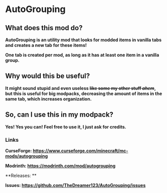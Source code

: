 # AutoGrouping

## What does this mod do?
**AutoGrouping is an utility mod that looks for modded items in vanilla tabs and creates a new tab for these items!**

**One tab is created per mod, as long as it has at least one item in a vanilla group.**

## Why would this be useful?
**It might sound stupid and even useless ~~like some my other stuff *ahem*~~, but this is useful for big modpacks, decreasing the amount of items in the same tab, which increases organization.**

## So, can I use this in my modpack?
**Yes! Yes you can! Feel free to use it, I just ask for credits.**

### Links
**CurseForge: https://www.curseforge.com/minecraft/mc-mods/autogrouping**

**Modrinth: https://modrinth.com/mod/autogrouping**

**Releases: **

**Issues: https://github.com/TheDreamer123/AutoGrouping/issues**
